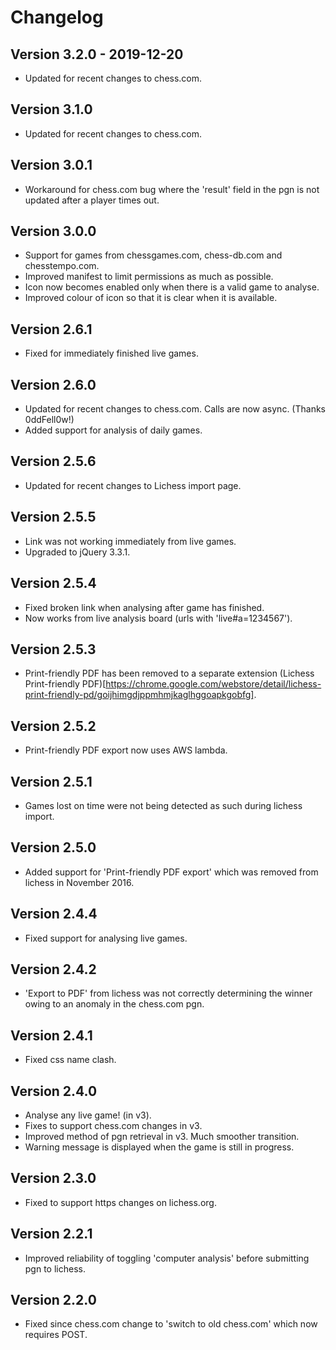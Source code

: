 # Changelog

## Version 3.2.0 - 2019-12-20
* Updated for recent changes to chess.com.

## Version 3.1.0
* Updated for recent changes to chess.com.

## Version 3.0.1
* Workaround for chess.com bug where the 'result' field in the pgn is not updated after a player times out.

## Version 3.0.0
* Support for games from chessgames.com, chess-db.com and chesstempo.com.
* Improved manifest to limit permissions as much as possible.
* Icon now becomes enabled only when there is a valid game to analyse.
* Improved colour of icon so that it is clear when it is available.

## Version 2.6.1
* Fixed for immediately finished live games.

## Version 2.6.0
* Updated for recent changes to chess.com. Calls are now async. (Thanks 0ddFell0w!)
* Added support for analysis of daily games.

## Version 2.5.6
* Updated for recent changes to Lichess import page.

## Version 2.5.5

* Link was not working immediately from live games.  
* Upgraded to jQuery 3.3.1.

## Version 2.5.4

* Fixed broken link when analysing after game has finished.
* Now works from live analysis board (urls with 'live#a=1234567').

## Version 2.5.3

* Print-friendly PDF has been removed to a separate extension (Lichess Print-friendly PDF)[https://chrome.google.com/webstore/detail/lichess-print-friendly-pd/goijhimgdjppmhmjkaglhggoapkgobfg].

## Version 2.5.2

* Print-friendly PDF export now uses AWS lambda.

## Version 2.5.1

* Games lost on time were not being detected as such during lichess import.

## Version 2.5.0

* Added support for 'Print-friendly PDF export' which was removed from lichess in November 2016.

## Version 2.4.4

* Fixed support for analysing live games.

## Version 2.4.2

* 'Export to PDF' from lichess was not correctly determining the winner owing to an anomaly in the chess.com pgn.

## Version 2.4.1

* Fixed css name clash.

## Version 2.4.0

* Analyse any live game! (in v3).
* Fixes to support chess.com changes in v3.
* Improved method of pgn retrieval in v3. Much smoother transition.
* Warning message is displayed when the game is still in progress.

## Version 2.3.0

* Fixed to support https changes on lichess.org.

## Version 2.2.1

* Improved reliability of toggling 'computer analysis' before submitting pgn to lichess.

## Version 2.2.0

* Fixed since chess.com change to 'switch to old chess.com' which now requires POST.
